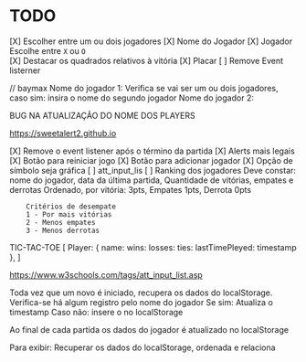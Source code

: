 # TODO

[X] Escolher entre um ou dois jogadores
[X] Nome do Jogador 
[X] Jogador Escolhe entre `X` ou `O`  
[X] Destacar os quadrados relativos à vitória 
[X] Placar
[ ] Remove Event listerner

// baymax
Nome do jogador 1: 
Verifica se vai ser um ou dois jogadores, caso sim: insira o nome do segundo jogador 
Nome do jogador 2:


BUG NA ATUALIZAÇÃO DO NOME DOS PLAYERS

https://sweetalert2.github.io

[X] Remove o event listener após o término da partida
[X] Alerts mais legais
[X] Botão para reiniciar jogo
[X] Botão para adicionar jogador 
[X] Opção de símbolo seja gráfica
[ ] att_input_lis
[ ] Ranking dos jogadores
    Deve constar:
        nome do jogador, data da última partida, Quantidade de vitórias, empates e derrotas 
        Ordenado, por vitória: 3pts, Empates 1pts, Derrota 0pts

        Critérios de desempate 
        1 - Por mais vitórias 
        2 - Menos empates 
        3 - Menos derrotas

TIC-TAC-TOE [
    Player: {
        name: 
        wins: 
        losses:
        ties:
        lastTimePleyed: timestamp
    }, 
]

https://www.w3schools.com/tags/att_input_list.asp

Toda vez que um novo é iniciado, recupera os dados do localStorage. 
Verifica-se há algum registro pelo nome do jogador
    Se sim: 
        Atualiza o timestamp
    Caso não:
        insere o no localStorage  

Ao final de cada partida os dados do jogador é atualizado no localStorage


Para exibir:
    Recuperar os dados do localStorage, ordenada e relaciona
